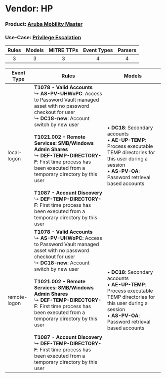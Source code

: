 Vendor: HP
==========
### Product: [Aruba Mobility Master](../ds_hp_aruba_mobility_master.md)
### Use-Case: [Privilege Escalation](../../../../UseCases/uc_privilege_escalation.md)

| Rules | Models | MITRE TTPs | Event Types | Parsers |
|:-----:|:------:|:----------:|:-----------:|:-------:|
|   3   |   3    |     3      |      4      |    4    |

| Event Type   | Rules                                                                                                                                                                                                                                                                                                                                                                                                                                                                                                                            | Models                                                                                                                                                                                  |
| ------------ | -------------------------------------------------------------------------------------------------------------------------------------------------------------------------------------------------------------------------------------------------------------------------------------------------------------------------------------------------------------------------------------------------------------------------------------------------------------------------------------------------------------------------------- | --------------------------------------------------------------------------------------------------------------------------------------------------------------------------------------- |
| local-logon  | <b>T1078 - Valid Accounts</b><br> ↳ <b>AS-PV-UHWoPC</b>: Access to Password Vault managed asset with no password checkout for user<br> ↳ <b>DC18-new</b>: Account switch by new user<br><br><b>T1021.002 - Remote Services: SMB/Windows Admin Shares</b><br> ↳ <b>DEF-TEMP-DIRECTORY-F</b>: First time process has been executed from a temporary directory by this user<br><br><b>T1087 - Account Discovery</b><br> ↳ <b>DEF-TEMP-DIRECTORY-F</b>: First time process has been executed from a temporary directory by this user |  • <b>DC18</b>: Secondary accounts<br> • <b>AE-UP-TEMP</b>: Process executable TEMP directories for this user during a session<br> • <b>AS-PV-OA</b>: Password retrieval based accounts |
| remote-logon | <b>T1078 - Valid Accounts</b><br> ↳ <b>AS-PV-UHWoPC</b>: Access to Password Vault managed asset with no password checkout for user<br> ↳ <b>DC18-new</b>: Account switch by new user<br><br><b>T1021.002 - Remote Services: SMB/Windows Admin Shares</b><br> ↳ <b>DEF-TEMP-DIRECTORY-F</b>: First time process has been executed from a temporary directory by this user<br><br><b>T1087 - Account Discovery</b><br> ↳ <b>DEF-TEMP-DIRECTORY-F</b>: First time process has been executed from a temporary directory by this user |  • <b>DC18</b>: Secondary accounts<br> • <b>AE-UP-TEMP</b>: Process executable TEMP directories for this user during a session<br> • <b>AS-PV-OA</b>: Password retrieval based accounts |